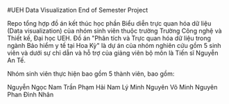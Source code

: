 #UEH Data Visualization End of Semester Project

Repo tổng hợp đồ án kết thúc học phần Biểu diễn trực quan hóa dữ liệu (Data visualization) của nhóm sinh viên thuộc trường Trường Công nghệ và Thiết kế, Đại học UEH. Đồ án "Phân tích và Trực quan hóa dữ liệu trong ngành Bảo hiểm y tế tại Hoa Kỳ" là dự án của nhóm nghiên cứu gồm 5 sinh viên và dưới sự chỉ dẫn và hỗ trợ của giảng viên bộ môn là Tiến sĩ Nguyễn An Tế.

Nhóm sinh viên thực hiện bao gồm 5 thành viên, bao gồm:

Nguyễn Ngọc Nam
Trần Phạm Hải Nam
Lý Minh Nguyên
Võ Minh Nguyên
Phan Đình Nhân
